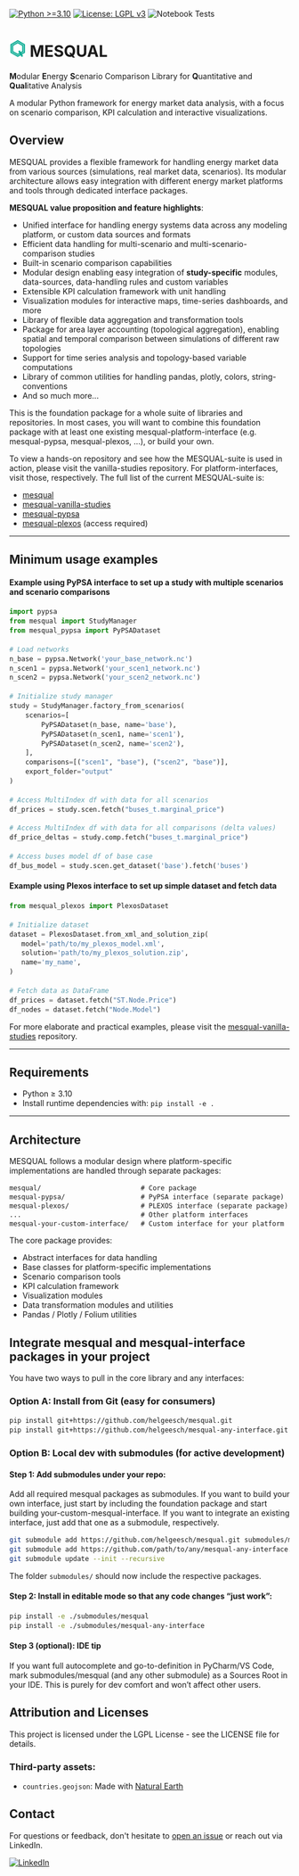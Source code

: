 [![Python >=3.10](https://img.shields.io/badge/python-≥3.10-blue.svg)](https://www.python.org/downloads/release/python-3100/)
[![License: LGPL v3](https://img.shields.io/badge/License-LGPL%20v3-blue.svg)](https://www.gnu.org/licenses/lgpl-3.0)
![Notebook Tests](https://github.com/helgeesch/mesqual/actions/workflows/test-with-vanilla-studies.yml/badge.svg)

# <img src="docs/assets/logo-turq.svg" width="30" height="30" alt="logo"> MESQUAL 
**M**odular **E**nergy **S**cenario Comparison Library for **Q**uantitative and **Qual**itative Analysis

A modular Python framework for energy market data analysis, with a focus on scenario comparison, KPI calculation and interactive visualizations.

## Overview

MESQUAL provides a flexible framework for handling energy market data from various sources (simulations, real market data, scenarios). Its modular architecture allows easy integration with different energy market platforms and tools through dedicated interface packages.

**MESQUAL value proposition and feature highlights**:
- Unified interface for handling energy systems data across any modeling platform, or custom data sources and formats
- Efficient data handling for multi-scenario and multi-scenario-comparison studies
- Built-in scenario comparison capabilities
- Modular design enabling easy integration of **study-specific** modules, data-sources, data-handling rules and custom variables 
- Extensible KPI calculation framework with unit handling
- Visualization modules for interactive maps, time-series dashboards, and more
- Library of flexible data aggregation and transformation tools
- Package for area layer accounting (topological aggregation), enabling spatial and temporal comparison between simulations of different raw topologies
- Support for time series analysis and topology-based variable computations
- Library of common utilities for handling pandas, plotly, colors, string-conventions
- And so much more...

This is the foundation package for a whole suite of libraries and repositories. 
In most cases, you will want to combine this foundation package with at least one existing mesqual-platform-interface (e.g. mesqual-pypsa, mesqual-plexos, ...), or build your own.

To view a hands-on repository and see how the MESQUAL-suite is used in action, please visit the vanilla-studies repository. For platform-interfaces, visit those, respectively. The full list of the current MESQUAL-suite is:
- [mesqual](https://github.com/helgeesch/mesqual)
- [mesqual-vanilla-studies](https://github.com/helgeesch/mesqual-vanilla-studies)
- [mesqual-pypsa](https://github.com/helgeesch/mesqual-pypsa)
- [mesqual-plexos](https://github.com/helgeesch/mesqual-plexos) (access required)

[//]: # (- [mesqual-etp]&#40;https://github.com/helgeesch/mesqual-etp&#41; &#40;access required&#41;)
[//]: # (- [mesqual-gui]&#40;https://github.com/helgeesch/mesqual-gui&#41; &#40;access required&#41;)
[//]: # (- [mesqual-antares]&#40;https://github.com/helgeesch/mesqual-antares&#41; &#40;access required&#41;)
[//]: # (- [mesqual-bid3]&#40;https://github.com/helgeesch/mesqual-bid3&#41; &#40;access required&#41;)

---

## Minimum usage examples

#### Example using PyPSA interface to set up a study with multiple scenarios and scenario comparisons

```python
import pypsa
from mesqual import StudyManager
from mesqual_pypsa import PyPSADataset

# Load networks
n_base = pypsa.Network('your_base_network.nc')
n_scen1 = pypsa.Network('your_scen1_network.nc')
n_scen2 = pypsa.Network('your_scen2_network.nc')

# Initialize study manager
study = StudyManager.factory_from_scenarios(
    scenarios=[
        PyPSADataset(n_base, name='base'),
        PyPSADataset(n_scen1, name='scen1'),
        PyPSADataset(n_scen2, name='scen2'),
    ],
    comparisons=[("scen1", "base"), ("scen2", "base")],
    export_folder="output"
)

# Access MultiIndex df with data for all scenarios
df_prices = study.scen.fetch("buses_t.marginal_price")

# Access MultiIndex df with data for all comparisons (delta values)
df_price_deltas = study.comp.fetch("buses_t.marginal_price")

# Access buses model df of base case
df_bus_model = study.scen.get_dataset('base').fetch('buses')
```

#### Example using Plexos interface to set up simple dataset and fetch data
```python
from mesqual_plexos import PlexosDataset

# Initialize dataset
dataset = PlexosDataset.from_xml_and_solution_zip(
   model='path/to/my_plexos_model.xml', 
   solution='path/to/my_plexos_solution.zip',
   name='my_name',
)

# Fetch data as DataFrame
df_prices = dataset.fetch("ST.Node.Price")
df_nodes = dataset.fetch("Node.Model")
```

For more elaborate and practical examples, please visit the [mesqual-vanilla-studies](https://github.com/helgeesch/mesqual-vanilla-studies.git) repository.

---

## Requirements
- Python ≥ 3.10
- Install runtime dependencies with: `pip install -e .`

---

## Architecture
MESQUAL follows a modular design where platform-specific implementations are handled through separate packages:

```
mesqual/                         # Core package
mesqual-pypsa/                   # PyPSA interface (separate package)
mesqual-plexos/                  # PLEXOS interface (separate package)
...                              # Other platform interfaces
mesqual-your-custom-interface/   # Custom interface for your platform
```

The core package provides:
- Abstract interfaces for data handling
- Base classes for platform-specific implementations
- Scenario comparison tools
- KPI calculation framework
- Visualization modules
- Data transformation modules and utilities
- Pandas / Plotly / Folium utilities

## Integrate mesqual and mesqual-interface packages in your project

You have two ways to pull in the core library and any interfaces:

### Option A: Install from Git (easy for consumers)
```bash
pip install git+https://github.com/helgeesch/mesqual.git
pip install git+https://github.com/helgeesch/mesqual-any-interface.git
```

### Option B: Local dev with submodules (for active development)
#### Step 1: Add submodules under your repo:
Add all required mesqual packages as submodules. If you want to build your own interface, just start by including the foundation package and start building your-custom-mesqual-interface. If you want to integrate an existing interface, just add that one as a submodule, respectively.
```bash
git submodule add https://github.com/helgeesch/mesqual.git submodules/mesqual
git submodule add https://github.com/path/to/any/mesqual-any-interface.git submodules/mesqual-any-interface
git submodule update --init --recursive
```
The folder `submodules/` should now include the respective packages.

#### Step 2: Install in editable mode so that any code changes “just work”:
```bash
pip install -e ./submodules/mesqual
pip install -e ./submodules/mesqual-any-interface
```

#### Step 3 (optional): IDE tip
If you want full autocomplete and go-to-definition in PyCharm/VS Code, mark submodules/mesqual (and any other submodule) as a Sources Root in your IDE. This is purely for dev comfort and won’t affect other users.

## Attribution and Licenses
This project is licensed under the LGPL License - see the LICENSE file for details.

### Third-party assets:
- `countries.geojson`: Made with [Natural Earth](https://github.com/nvkelso/natural-earth-vector.git)

## Contact
For questions or feedback, don't hesitate to [open an issue](https://github.com/helgeesch/mesqual/issues) or reach out via LinkedIn.

[![LinkedIn](https://img.shields.io/badge/LinkedIn-0077B5?style=flat&logo=linkedin&logoColor=white)](https://www.linkedin.com/in/helge-e-8201041a7/)